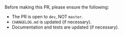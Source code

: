 Before making this PR, please ensure the following:

 - The PR is open to `dev`, NOT `master`.
 - `CHANGELOG.md` is updated (if necessary).
 - Documentation and tests are updated (if necessary).
